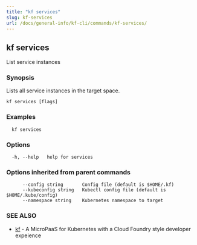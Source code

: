 ```yaml
---
title: "kf services"
slug: kf-services
url: /docs/general-info/kf-cli/commands/kf-services/
---
```

## kf services

List service instances

### Synopsis

Lists all service instances in the target space.

```
kf services [flags]
```

### Examples

```
  kf services
```

### Options

```
  -h, --help   help for services
```

### Options inherited from parent commands

```
      --config string       Config file (default is $HOME/.kf)
      --kubeconfig string   Kubectl config file (default is $HOME/.kube/config)
      --namespace string    Kubernetes namespace to target
```

### SEE ALSO

* [kf](/docs/general-info/kf-cli/commands/kf/)	 - A MicroPaaS for Kubernetes with a Cloud Foundry style developer expeience

